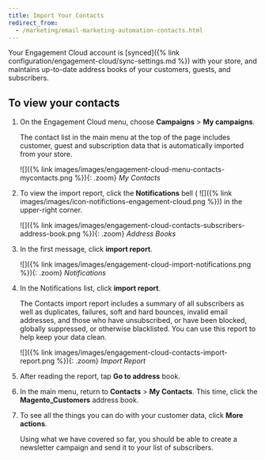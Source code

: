 ```yaml
---
title: Import Your Contacts
redirect_from: 
  - /marketing/email-marketing-automation-contacts.html
---
```


Your Engagement Cloud account is [synced]({% link configuration/engagement-cloud/sync-settings.md %}) with your store, and maintains up-to-date address books of your customers, guests, and subscribers.

## To view your contacts

1. On the Engagement Cloud menu, choose **Campaigns** > **My campaigns**.

    The contact list in the main menu at the top of the page includes customer, guest and subscription data that is automatically imported from your store.

    ![]({% link images/images/engagement-cloud-menu-contacts-mycontacts.png %}){: .zoom}
    *My Contacts*

1. To view the import report, click the **Notifications** bell ( ![]({% link images/images/icon-notifictions-engagement-cloud.png %})) in the upper-right corner.

    ![]({% link images/images/engagement-cloud-contacts-subscribers-address-book.png %}){: .zoom}
    *Address Books*

1. In the first message, click **import report**.

    ![]({% link images/images/engagement-cloud-import-notifications.png %}){: .zoom}
    *Notifications*

1. In the Notifications list, click **import report**.

    The Contacts import report includes a summary of all subscribers as well as duplicates, failures, soft and hard bounces, invalid email addresses, and those who have unsubscribed, or have been blocked, globally suppressed, or otherwise blacklisted. You can use this report to help keep your data clean.

    ![]({% link images/images/engagement-cloud-contacts-import-report.png %}){: .zoom}
    *Import Report*

1. After reading the report, tap **Go to address** book.

1. In the main menu, return to **Contacts** > **My Contacts**. This time, click the **Magento_Customers** address book.

1. To see all the things you can do with your customer data, click **More actions**.

    Using what we have covered so far, you should be able to create a newsletter campaign and send it to your list of subscribers.
